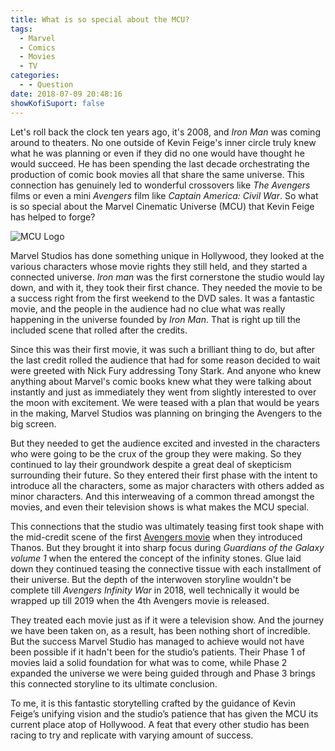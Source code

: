 ```yaml
---
title: What is so special about the MCU?
tags:
  - Marvel
  - Comics
  - Movies
  - TV
categories:
  - - Question
date: 2018-07-09 20:48:16
showKofiSuport: false
---
```


Let's roll back the clock ten years ago, it's 2008, and _Iron Man_ was coming around to theaters.  No one outside of Kevin Feige's inner circle truly knew what he was planning or even if they did no one would have thought he would succeed.  He has been spending the last decade orchestrating the production of comic book movies all that share the same universe.  This connection has genuinely led to wonderful crossovers like _The Avengers_ films or even a mini _Avengers_ film like _Captain America: Civil War_.<!-- more -->  So what is so special about the Marvel Cinematic Universe (MCU) that Kevin Feige has helped to forge?

<div class="embedded-image-left">

![MCU Logo](./Marvel_Cinematic_Universe.png)

</div>

Marvel Studios has done something unique in Hollywood, they looked at the various characters whose movie rights they still held, and they started a connected universe.  _Iron man_ was the first cornerstone the studio would lay down, and with it, they took their first chance.  They needed the movie to be a success right from the first weekend to the DVD sales.  It was a fantastic movie, and the people in the audience had no clue what was really happening in the universe founded by _Iron Man_.  That is right up till the included scene that rolled after the credits.

Since this was their first movie, it was such a brilliant thing to do, but after the last credit rolled the audience that had for some reason decided to wait were greeted with Nick Fury addressing Tony Stark.  And anyone who knew anything about Marvel's comic books knew what they were talking about instantly and just as immediately they went from slightly interested to over the moon with excitement.  We were teased with a plan that would be years in the making, Marvel Studios was planning on bringing the Avengers to the big screen.

But they needed to get the audience excited and invested in the characters who were going to be the crux of the group they were making.  So they continued to lay their groundwork despite a great deal of skepticism surrounding their future.  So they entered their first phase with the intent to introduce all the characters, some as major characters with others added as minor characters.  And this interweaving of a common thread amongst the movies, and even their television shows is what makes the MCU special.  

This connections that the studio was ultimately teasing first took shape with the mid-credit scene of the first [Avengers movie](https://www.youtube.com/watch?v=SFaxvv2_QD0) when they introduced Thanos. But they brought it into sharp focus during _Guardians of the Galaxy volume 1_ when the entered the concept of the infinity stones.  Glue laid down they continued teasing the connective tissue with each installment of their universe.  But the depth of the interwoven storyline wouldn't be complete till _Avengers Infinity War_ in 2018, well technically it would be wrapped up till 2019 when the 4th Avengers movie is released.

They treated each movie just as if it were a television show.  And the journey we have been taken on, as a result, has been nothing short of incredible.  But the success Marvel Studio has managed to achieve would not have been possible if it hadn't been for the studio’s patients.  Their Phase 1 of movies laid a solid foundation for what was to come, while Phase 2 expanded the universe we were being guided through and Phase 3 brings this connected storyline to its ultimate conclusion.

To me, it is this fantastic storytelling crafted by the guidance of Kevin Feige’s unifying vision and the studio’s patience that has given the MCU its current place atop of Hollywood.  A feat that every other studio has been racing to try and replicate with varying amount of success.